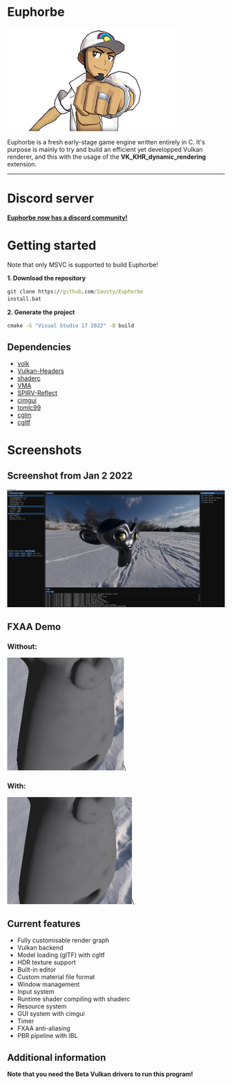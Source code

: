 # Euphorbe

![Euphorbe](.github/logo.png)

Euphorbe is a fresh early-stage game engine written entirely in C.
It's purpose is mainly to try and build an efficient yet developped Vulkan renderer, and this with the usage of the **VK_KHR_dynamic_rendering** extension.
***

# Discord server
[**Euphorbe now has a discord community!**](https://discord.gg/5nhx2DcTc3)

# Getting started

Note that only MSVC is supported to build Euphorbe!

**1. Download the repository**
```bat
git clone https://github.com/Sausty/Euphorbe
install.bat
```

**2. Generate the project**
```bat
cmake -G "Visual Studio 17 2022" -B build
```

## Dependencies

- [volk](https://github.com/zeux/volk)
- [Vulkan-Headers](https://github.com/KhronosGroup/Vulkan-Headers)
- [shaderc](https://github.com/google/shaderc)
- [VMA](https://github.com/GPUOpen-LibrariesAndSDKs/VulkanMemoryAllocator)
- [SPIRV-Reflect](https://github.com/KhronosGroup/SPIRV-Reflect)
- [cimgui](https://github.com/Sausty/cimgui)
- [tomlc99](https://github.com/cktan/tomlc99)
- [cglm](https://github.com/recp/cglm)
- [cgltf](https://github.com/jkuhlmann/cgltf)

# Screenshots

## Screenshot from Jan 2 2022
![Jan 2 2022](.github/2jan2022.PNG)


## FXAA Demo
### Without:
![Without FXAA](.github/no_fxaa.PNG)\
### With:
![With FXAA](.github/fxaa.PNG)\

## Current features

- Fully customisable render graph
- Vulkan backend
- Model loading (glTF) with cgltf
- HDR texture support
- Built-in editor
- Custom material file format
- Window management
- Input system
- Runtime shader compiling with shaderc
- Resource system
- GUI system with cimgui
- Timer
- FXAA anti-aliasing
- PBR pipeline with IBL

## Additional information

**Note that you need the Beta Vulkan drivers to run this program!**

